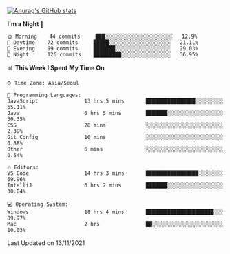 
<!--
**BHyeonKim/BHyeonKim** is a ✨ _special_ ✨ repository because its `README.md` (this file) appears on your GitHub profile.

Here are some ideas to get you started:

- 🔭 I’m currently working on ...
- 🌱 I’m currently learning ...
- 👯 I’m looking to collaborate on ...
- 🤔 I’m looking for help with ...
- 💬 Ask me about ...
- 📫 How to reach me: ...
- 😄 Pronouns: ...
- ⚡ Fun fact: ...
-->
[![Anurag's GitHub stats](https://github-readme-stats.vercel.app/api?username=BHyeonKim&show_icons=true&theme=dark)
](https://github.com/anuraghazra/github-readme-stats)
<!--START_SECTION:waka-->
**I'm a Night 🦉** 

```text
🌞 Morning    44 commits     ███░░░░░░░░░░░░░░░░░░░░░░   12.9% 
🌆 Daytime    72 commits     █████░░░░░░░░░░░░░░░░░░░░   21.11% 
🌃 Evening    99 commits     ███████░░░░░░░░░░░░░░░░░░   29.03% 
🌙 Night      126 commits    █████████░░░░░░░░░░░░░░░░   36.95%

```


📊 **This Week I Spent My Time On** 

```text
⌚︎ Time Zone: Asia/Seoul

💬 Programming Languages: 
JavaScript               13 hrs 5 mins       ████████████████░░░░░░░░░   65.11% 
Java                     6 hrs 5 mins        ███████░░░░░░░░░░░░░░░░░░   30.35% 
CSS                      28 mins             ░░░░░░░░░░░░░░░░░░░░░░░░░   2.39% 
Git Config               10 mins             ░░░░░░░░░░░░░░░░░░░░░░░░░   0.88% 
Other                    6 mins              ░░░░░░░░░░░░░░░░░░░░░░░░░   0.54%

🔥 Editors: 
VS Code                  14 hrs 3 mins       █████████████████░░░░░░░░   69.96% 
IntelliJ                 6 hrs 2 mins        ███████░░░░░░░░░░░░░░░░░░   30.04%

💻 Operating System: 
Windows                  18 hrs 4 mins       ██████████████████████░░░   89.97% 
Mac                      2 hrs               ██░░░░░░░░░░░░░░░░░░░░░░░   10.03%

```


 Last Updated on 13/11/2021
<!--END_SECTION:waka-->

